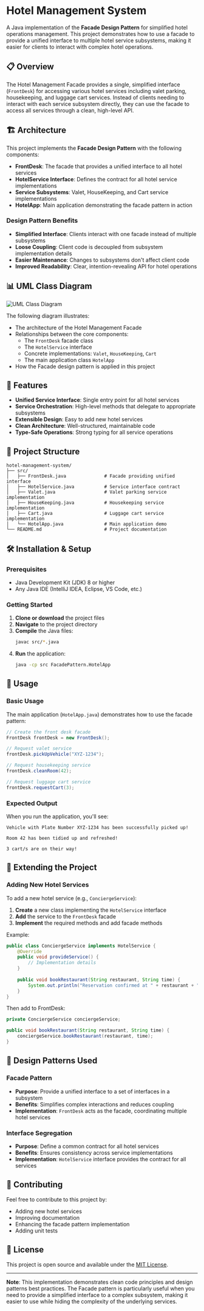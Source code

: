 # Hotel Management System

A Java implementation of the **Facade Design Pattern** for simplified hotel operations management. This project demonstrates how to use a facade to provide a unified interface to multiple hotel service subsystems, making it easier for clients to interact with complex hotel operations.

## 📋 Overview

The Hotel Management Facade provides a single, simplified interface (`FrontDesk`) for accessing various hotel services including valet parking, housekeeping, and luggage cart services. Instead of clients needing to interact with each service subsystem directly, they can use the facade to access all services through a clean, high-level API.

## 🏗️ Architecture

This project implements the **Facade Design Pattern** with the following components:

- **FrontDesk**: The facade that provides a unified interface to all hotel services
- **HotelService Interface**: Defines the contract for all hotel service implementations
- **Service Subsystems**: Valet, HouseKeeping, and Cart service implementations
- **HotelApp**: Main application demonstrating the facade pattern in action

### Design Pattern Benefits

- **Simplified Interface**: Clients interact with one facade instead of multiple subsystems
- **Loose Coupling**: Client code is decoupled from subsystem implementation details
- **Easier Maintenance**: Changes to subsystems don't affect client code
- **Improved Readability**: Clear, intention-revealing API for hotel operations

## 📊 UML Class Diagram

![UML Class Diagram](https://github.com/user-attachments/assets/ee21370b-96ff-462c-a4a7-3f6728845353)

The following diagram illustrates:
- The architecture of the Hotel Management Facade
- Relationships between the core components:
  - The `FrontDesk` facade class
  - The `HotelService` interface
  - Concrete implementations: `Valet`, `HouseKeeping`, `Cart`
  - The main application class `HotelApp`
- How the Facade design pattern is applied in this project

## 🚀 Features

- **Unified Service Interface**: Single entry point for all hotel services
- **Service Orchestration**: High-level methods that delegate to appropriate subsystems
- **Extensible Design**: Easy to add new hotel services
- **Clean Architecture**: Well-structured, maintainable code
- **Type-Safe Operations**: Strong typing for all service operations

## 📁 Project Structure

```
hotel-management-system/
├── src/
│   ├── FrontDesk.java              # Facade providing unified interface
│   ├── HotelService.java           # Service interface contract
│   ├── Valet.java                  # Valet parking service implementation
│   ├── HouseKeeping.java           # Housekeeping service implementation
│   ├── Cart.java                   # Luggage cart service implementation
│   └── HotelApp.java               # Main application demo
└── README.md                       # Project documentation
```

## 🛠️ Installation & Setup

### Prerequisites

- Java Development Kit (JDK) 8 or higher
- Any Java IDE (IntelliJ IDEA, Eclipse, VS Code, etc.)

### Getting Started

1. **Clone or download** the project files
2. **Navigate** to the project directory
3. **Compile** the Java files:
   ```bash
   javac src/*.java
   ```
4. **Run** the application:
   ```bash
   java -cp src FacadePattern.HotelApp
   ```

## 📖 Usage

### Basic Usage

The main application (`HotelApp.java`) demonstrates how to use the facade pattern:

```java
// Create the front desk facade
FrontDesk frontDesk = new FrontDesk();

// Request valet service
frontDesk.pickUpVehicle("XYZ-1234");

// Request housekeeping service
frontDesk.cleanRoom(42);

// Request luggage cart service
frontDesk.requestCart(3);
```

### Expected Output

When you run the application, you'll see:

```
Vehicle with Plate Number XYZ-1234 has been successfully picked up!

Room 42 has been tidied up and refreshed!

3 cart/s are on their way!
```

## 🔧 Extending the Project

### Adding New Hotel Services

To add a new hotel service (e.g., `ConciergeService`):

1. **Create** a new class implementing the `HotelService` interface
2. **Add** the service to the `FrontDesk` facade
3. **Implement** the required methods and add facade methods

Example:
```java
public class ConciergeService implements HotelService {
    @Override
    public void provideService() {
        // Implementation details
    }
    
    public void bookRestaurant(String restaurant, String time) {
        System.out.println("Reservation confirmed at " + restaurant + " for " + time);
    }
}
```

Then add to FrontDesk:
```java
private ConciergeService conciergeService;

public void bookRestaurant(String restaurant, String time) {
    conciergeService.bookRestaurant(restaurant, time);
}
```

## 🎯 Design Patterns Used

### Facade Pattern
- **Purpose**: Provide a unified interface to a set of interfaces in a subsystem
- **Benefits**: Simplifies complex interactions and reduces coupling
- **Implementation**: `FrontDesk` acts as the facade, coordinating multiple hotel services

### Interface Segregation
- **Purpose**: Define a common contract for all hotel services
- **Benefits**: Ensures consistency across service implementations
- **Implementation**: `HotelService` interface provides the contract for all services

## 🤝 Contributing

Feel free to contribute to this project by:
- Adding new hotel services
- Improving documentation
- Enhancing the facade pattern implementation
- Adding unit tests

## 📄 License

This project is open source and available under the [MIT License](LICENSE).

---

**Note**: This implementation demonstrates clean code principles and design patterns best practices. The Facade pattern is particularly useful when you need to provide a simplified interface to a complex subsystem, making it easier to use while hiding the complexity of the underlying services.

